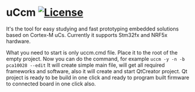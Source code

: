# uCcm [![License](https://img.shields.io/badge/License-Apache%202.0-blue.svg)](https://opensource.org/licenses/Apache-2.0)

It's the tool for easy studying and fast prototyping embedded solutions based on Cortex-M uCs. Currently it  supports Stm32fx and NRF5x hardware.

What you need to start is only uccm.cmd file. Place it to the root of the empty project. Now you can do the command, for example 
``uccm -y -n -b pca10028 --edit``
It will create simple main file, will get all required frameworks and software, also it will create and start QtCreator project. Qt project is ready to be build in one click and ready to program built firmware to connected board in one click also.


